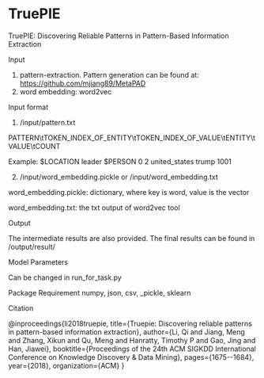 # TruePIE
TruePIE: Discovering Reliable Patterns in Pattern-Based Information Extraction

Input

1. pattern-extraction. Pattern generation can be found at: https://github.com/mjiang89/MetaPAD
2. word embedding: word2vec

Input format

1. /input/pattern.txt

PATTERN\tTOKEN_INDEX_OF_ENTITY\tTOKEN_INDEX_OF_VALUE\tENTITY\tVALUE\tCOUNT

Example: $LOCATION leader $PERSON	0	2	united_states	trump	1001

2. /input/word_embedding.pickle or /input/word_embedding.txt

word_embedding.pickle: dictionary, where key is word, value is the vector

word_embedding.txt: the txt output of word2vec tool

Output

  The intermediate results are also provided. The final results can be found in /output/result/

Model Parameters

  Can be changed in run_for_task.py 

Package Requirement
numpy, json, csv, \_pickle, sklearn

Citation

@inproceedings{li2018truepie,
  title={Truepie: Discovering reliable patterns in pattern-based information extraction},
  author={Li, Qi and Jiang, Meng and Zhang, Xikun and Qu, Meng and Hanratty, Timothy P and Gao, Jing and Han, Jiawei},
  booktitle={Proceedings of the 24th ACM SIGKDD International Conference on Knowledge Discovery \& Data Mining},
  pages={1675--1684},
  year={2018},
  organization={ACM}
}
